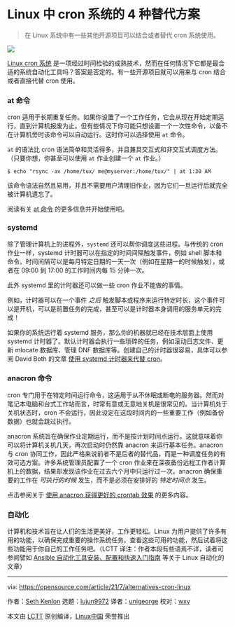 [#]: subject: "4 alternatives to cron in Linux"
[#]: via: "https://opensource.com/article/21/7/alternatives-cron-linux"
[#]: author: "Seth Kenlon https://opensource.com/users/seth"
[#]: collector: "lujun9972"
[#]: translator: "unigeorge"
[#]: reviewer: "wxy"
[#]: publisher: " "
[#]: url: " "

Linux 中 cron 系统的 4 种替代方案
======

> 在 Linux 系统中有一些其他开源项目可以结合或者替代 cron 系统使用。

![](https://img.linux.net.cn/data/attachment/album/202108/25/104033ro6lasn54lq25r2l.jpg)

[Linux cron 系统][2] 是一项经过时间检验的成熟技术，然而在任何情况下它都是最合适的系统自动化工具吗？答案是否定的。有一些开源项目就可以用来与 cron 结合或者直接代替 cron 使用。

### at 命令

cron 适用于长期重复任务。如果你设置了一个工作任务，它会从现在开始定期运行，直到计算机报废为止。但有些情况下你可能只想设置一个一次性命令，以备不在计算机旁时该命令可以自动运行。这时你可以选择使用 `at` 命令。

`at` 的语法比 cron 语法简单和灵活得多，并且兼具交互式和非交互式调度方法。（只要你想，你甚至可以使用 `at` 作业创建一个 `at` 作业。）

```
$ echo "rsync -av /home/tux/ me@myserver:/home/tux/" | at 1:30 AM
```

该命令语法自然且易用，并且不需要用户清理旧作业，因为它们一旦运行后就完全被计算机遗忘了。

阅读有关 [at 命令][3] 的更多信息并开始使用吧。

### systemd

除了管理计算机上的进程外，`systemd` 还可以帮你调度这些进程。与传统的 cron 作业一样，systemd 计时器可以在指定的时间间隔触发事件，例如 shell 脚本和命令。时间间隔可以是每月特定日期的一天一次（例如在星期一的时候触发），或者在 09:00 到 17:00 的工作时间内每 15 分钟一次。

此外 systemd 里的计时器还可以做一些 cron 作业不能做的事情。

例如，计时器可以在一个事件 _之后_ 触发脚本或程序来运行特定时长，这个事件可以是开机，可以是前置任务的完成，甚至可以是计时器本身调用的服务单元的完成！

如果你的系统运行着 systemd 服务，那么你的机器就已经在技术层面上使用 systemd 计时器了。默认计时器会执行一些琐碎的任务，例如滚动日志文件、更新 mlocate 数据库、管理 DNF 数据库等。创建自己的计时器很容易，具体可以参阅 David Both 的文章 [使用 systemd 计时器来代替 cron][4]。

### anacron 命令

cron 专门用于在特定时间运行命令，这适用于从不休眠或断电的服务器。然而对笔记本电脑和台式工作站而言，时常有意或无意地关机是很常见的。当计算机处于关机状态时，cron 不会运行，因此设定在这段时间内的一些重要工作（例如备份数据）也就会跳过执行。

anacron 系统旨在确保作业定期运行，而不是按计划时间点运行。这就意味着你可以将计算机关机几天，再次启动时仍然靠 anacron 来运行基本任务。anacron 与 cron 协同工作，因此严格来说前者不是后者的替代品，而是一种调度任务的有效可选方案。许多系统管理员配置了一个 cron 作业来在深夜备份远程工作者计算机上的数据，结果却发现该作业在过去六个月中只运行过一次。anacron 确保重要的工作在 _可执行的时候_ 发生，而不是必须在安排好的 _特定时间点_ 发生。

点击参阅关于 [使用 anacron 获得更好的 crontab 效果][5] 的更多内容。

### 自动化

计算机和技术旨在让人们的生活更美好，工作更轻松。Linux 为用户提供了许多有用的功能，以确保完成重要的操作系统任务。查看这些可用的功能，然后试着将这些功能用于你自己的工作任务吧。（LCTT 译注：作者本段有些语焉不详，读者可参阅譬如 [Ansible 自动化工具安装、配置和快速入门指南](https://linux.cn/article-13142-1.html) 等关于 Linux 自动化的文章）

--------------------------------------------------------------------------------

via: https://opensource.com/article/21/7/alternatives-cron-linux

作者：[Seth Kenlon][a]
选题：[lujun9972][b]
译者：[unigeorge](https://github.com/unigeorge)
校对：[wxy](https://github.com/wxy)

本文由 [LCTT](https://github.com/LCTT/TranslateProject) 原创编译，[Linux中国](https://linux.cn/) 荣誉推出

[a]: https://opensource.com/users/seth
[b]: https://github.com/lujun9972
[1]: https://opensource.com/sites/default/files/styles/image-full-size/public/lead-images/clocks_time.png?itok=_ID09GDk (Alarm clocks with different time)
[2]: https://opensource.com/article/21/7/cron-linux
[3]: https://opensource.com/article/21/7/intro-command
[4]: https://opensource.com/article/20/7/systemd-timers
[5]: https://opensource.com/article/21/2/linux-automation
